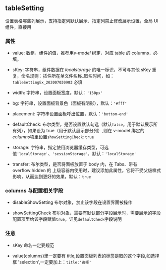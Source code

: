 ## tableSetting

设置表格哪些列展示，支持指定列默认展示、指定列禁止修改展示设置，全局 UI 组件，直接用

### 属性

- value: 数组，组件的值，推荐用*v-model* 绑定，对应 table 的 columns，必填。

- sKey: 字符串，组件数据在 _localstorage_ 的唯一标识，不可与其他 sKey 重复，命名规则：插件所在单文件名称\_取名时间，如：`tableSettingEx_202007030903` 必填

- width: 字符串，设置面板宽度，默认：`'150px'`

- bg: 字符串，设置面板背景色（面板有阴影），默认：`'#fff'`

- placement: 字符串设置面板呼出位置，默认：`'bottom-end'`

- defaultCheck: 布尔类型，是否设置默认勾选（默认`false`，用于默认展示所有列），如果设为 true（用于默认展示部分列）,则在 v-model 绑定的*columns*项里设置`showSettingCheck:true`

- storage: 字符串，指定使用浏览器缓存类型，可选值`'localStorage'`、`'sessionStorage'`，默认：`'localStorage'`

- transfer: 布尔类型，是否将面板放置于 body 内，在 Tabs、带有 overflow:hidden 的 上级容器内使用时，建议添加此属性，它将不受父级样式影响，从而达到更好的效果，默认：`true`

### columns 与配置相关字段

- disableShowSetting 布尔对象，禁止该字段在设置界面被操作

- showSettingCheck 布尔对象，需要有默认部分字段展示时，需要展示的字段配置项里给该字段赋值`true`，详见`defaultCheck`字段说明

### 注意

- sKey 命名一定要规范

- value(columns)里一定要有 title,设置面板列表的标签是取的这个字段,如选择框 'selection',一定要加上：`title:'选择'`
